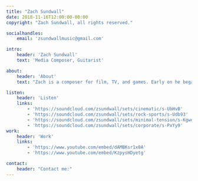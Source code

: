 ```yaml
---
title: "Zach Sundwall"
date: 2018-11-16T12:00:00-00:00
copyright: "Zach Sundwall, all rights reserved."

socialhandles:
    email: 'zsundwallmusic@gmail.com'

intro:
    header: 'Zach Sundwall'
    text: 'Media Composer, Guitarist'

about:
    header: 'About'
    text: "Zach is a composer for film, TV, and games. Early on he began playing the guitar and found a passion in classic and progressive rock. He particularly enjoyed instrumental music and began writing instrumental rock and metal in his teenage years, finding inspiration from guitarists like John Petrucci, Joe Satriani, Andy Timmons, Paul Gilbert, and many others. During this time, Zach found that film scores touched him on a very deep emotional level, and soon began writing cinematic music after discovering the wonderful world of digital music production. He went on to get a bachelor's degree in Commercial Music from Brigham Young University. The music of Hans Zimmer, James Newton Howard, Henry Gregson-Williams, John Powell, Thomas Bergersen, and many others are significant influences in his own writing. Zach lives in Provo, Utah with his wife and son."

listen:
    header: 'Listen'
    links:
        - 'https://soundcloud.com/zsundwall/sets/cinematic/s-UbHvB'
        - 'https://soundcloud.com/zsundwall/sets/rock-sports/s-Udb93'
        - 'https://soundcloud.com/zsundwall/sets/minimal-tension/s-Kgwdn'
        - 'https://soundcloud.com/zsundwall/sets/corporate/s-PxYy9'
work:
    header: 'Work'
    links:
        - 'https://www.youtube.com/embed/dAMBKsr1x0A'
        - 'https://www.youtube.com/embed/KzpysHDyetg'

contact:
    header: "Contact me:"
---
```

